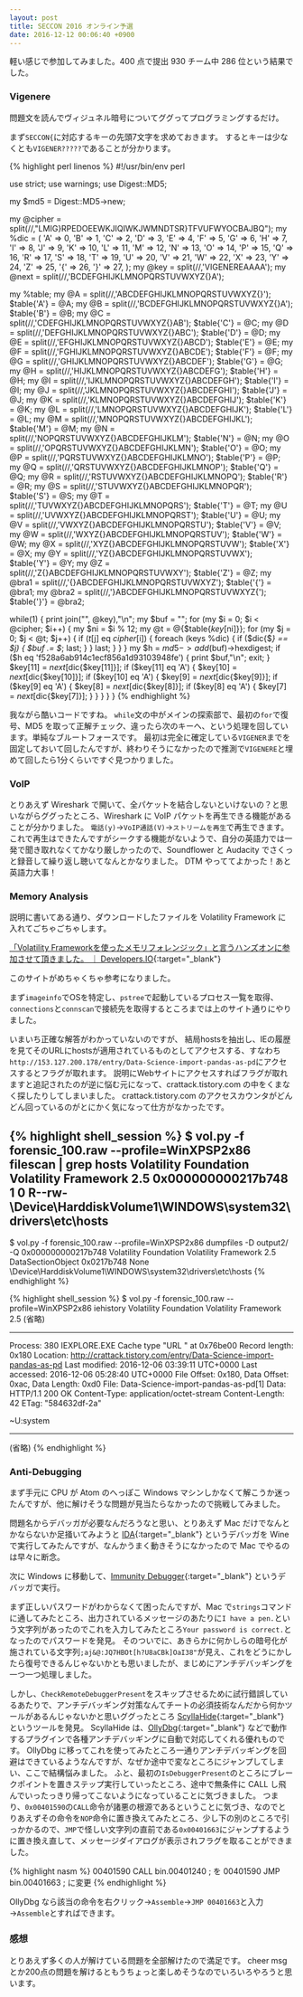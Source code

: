 ```yaml
---
layout: post
title: SECCON 2016 オンライン予選
date: 2016-12-12 00:06:40 +0900
---
```

軽い感じで参加してみました。400 点で提出 930 チーム中 286 位という結果でした。

### Vigenere

問題文を読んでヴィジュネル暗号についてググってプログラミングするだけ。

まず`SECCON{`に対応するキーの先頭7文字を求めておきます。
するとキーは少なくとも`VIGENER?????`であることが分かります。

{% highlight perl linenos %}
#!/usr/bin/env perl

use strict;
use warnings;
use Digest::MD5;

my $md5 = Digest::MD5->new;

my @cipher = split(//,"LMIG}RPEDOEEWKJIQIWKJWMNDTSR}TFVUFWYOCBAJBQ");
my %dic = (
	'A' => 0,
	'B' => 1,
	'C' => 2,
	'D' => 3,
	'E' => 4,
	'F' => 5,
	'G' => 6,
	'H' => 7,
	'I' => 8,
	'J' => 9,
	'K' => 10,
	'L' => 11,
	'M' => 12,
	'N' => 13,
	'O' => 14,
	'P' => 15,
	'Q' => 16,
	'R' => 17,
	'S' => 18,
	'T' => 19,
	'U' => 20,
	'V' => 21,
	'W' => 22,
	'X' => 23,
	'Y' => 24,
	'Z' => 25,
	'{' => 26,
	'}' => 27,
);
my @key = split(//,'VIGENEREAAAA');
my @next = split(//,'BCDEFGHIJKLMNOPQRSTUVWXYZ{}A');

my %table;
my @A = split(//,'ABCDEFGHIJKLMNOPQRSTUVWXYZ{}');
$table{'A'} = \@A;
my @B = split(//,'BCDEFGHIJKLMNOPQRSTUVWXYZ{}A');
$table{'B'} = \@B;
my @C = split(//,'CDEFGHIJKLMNOPQRSTUVWXYZ{}AB');
$table{'C'} = \@C;
my @D = split(//,'DEFGHIJKLMNOPQRSTUVWXYZ{}ABC');
$table{'D'} = \@D;
my @E = split(//,'EFGHIJKLMNOPQRSTUVWXYZ{}ABCD');
$table{'E'} = \@E;
my @F = split(//,'FGHIJKLMNOPQRSTUVWXYZ{}ABCDE');
$table{'F'} = \@F;
my @G = split(//,'GHIJKLMNOPQRSTUVWXYZ{}ABCDEF');
$table{'G'} = \@G;
my @H = split(//,'HIJKLMNOPQRSTUVWXYZ{}ABCDEFG');
$table{'H'} = \@H;
my @I = split(//,'IJKLMNOPQRSTUVWXYZ{}ABCDEFGH');
$table{'I'} = \@I;
my @J = split(//,'JKLMNOPQRSTUVWXYZ{}ABCDEFGHI');
$table{'J'} = \@J;
my @K = split(//,'KLMNOPQRSTUVWXYZ{}ABCDEFGHIJ');
$table{'K'} = \@K;
my @L = split(//,'LMNOPQRSTUVWXYZ{}ABCDEFGHIJK');
$table{'L'} = \@L;
my @M = split(//,'MNOPQRSTUVWXYZ{}ABCDEFGHIJKL');
$table{'M'} = \@M;
my @N = split(//,'NOPQRSTUVWXYZ{}ABCDEFGHIJKLM');
$table{'N'} = \@N;
my @O = split(//,'OPQRSTUVWXYZ{}ABCDEFGHIJKLMN');
$table{'O'} = \@O;
my @P = split(//,'PQRSTUVWXYZ{}ABCDEFGHIJKLMNO');
$table{'P'} = \@P;
my @Q = split(//,'QRSTUVWXYZ{}ABCDEFGHIJKLMNOP');
$table{'Q'} = \@Q;
my @R = split(//,'RSTUVWXYZ{}ABCDEFGHIJKLMNOPQ');
$table{'R'} = \@R;
my @S = split(//,'STUVWXYZ{}ABCDEFGHIJKLMNOPQR');
$table{'S'} = \@S;
my @T = split(//,'TUVWXYZ{}ABCDEFGHIJKLMNOPQRS');
$table{'T'} = \@T;
my @U = split(//,'UVWXYZ{}ABCDEFGHIJKLMNOPQRST');
$table{'U'} = \@U;
my @V = split(//,'VWXYZ{}ABCDEFGHIJKLMNOPQRSTU');
$table{'V'} = \@V;
my @W = split(//,'WXYZ{}ABCDEFGHIJKLMNOPQRSTUV');
$table{'W'} = \@W;
my @X = split(//,'XYZ{}ABCDEFGHIJKLMNOPQRSTUVW');
$table{'X'} = \@X;
my @Y = split(//,'YZ{}ABCDEFGHIJKLMNOPQRSTUVWX');
$table{'Y'} = \@Y;
my @Z = split(//,'Z{}ABCDEFGHIJKLMNOPQRSTUVWXY');
$table{'Z'} = \@Z;
my @bra1 = split(//,'{}ABCDEFGHIJKLMNOPQRSTUVWXYZ');
$table{'{'} = \@bra1;
my @bra2 = split(//,'}ABCDEFGHIJKLMNOPQRSTUVWXYZ{');
$table{'}'} = \@bra2;

while(1) {
	print join("", @key),"\n";
	my $buf = "";
	for (my $i = 0; $i < @cipher; $i++) {
		my $ni = $i % 12;
		my @t = @{$table{$key[$ni]}};
		for (my $j = 0; $j < @t; $j++) {
			if ($t[$j] eq $cipher[$i]) {
				foreach (keys %dic) {
					if ($dic{$_} == $j) {
						$buf .= $_;
						last;
					}
				}
				last;
			}
		}
	}
	my $h = $md5->add($buf)->hexdigest;
	if ($h eq 'f528a6ab914c1ecf856a1d93103948fe') {
		print $buf,"\n";
		exit;
	}
	$key[11] = $next[$dic{$key[11]}];
	if ($key[11] eq 'A') {
		$key[10] = $next[$dic{$key[10]}];
		if ($key[10] eq 'A') {
			$key[9] = $next[$dic{$key[9]}];
			if ($key[9] eq 'A') {
				$key[8] = $next[$dic{$key[8]}];
				if ($key[8] eq 'A') {
					$key[7] = $next[$dic{$key[7]}];
				}
			}
		}
	}
}
{% endhighlight %}

我ながら酷いコードですね。
`while`文の中がメインの探索部で、最初の`for`で復号、MD5 を取って正解チェック、違ったら次のキーへ、という処理を回しています。単純なブルートフォースです。
最初は完全に確定している`VIGENER`までを固定しておいて回したんですが、終わりそうになかったので推測で`VIGENERE`と埋めて回したら1分くらいですぐ見つかりました。

### VoIP

とりあえず Wireshark で開いて、全パケットを結合しないといけないの？と思いながらググったところ、Wireshark に VoIP パケットを再生できる機能があることが分かりました。
`電話(y)`→`VoIP通話(V)`→`ストリームを再生`で再生できます。
これで再生はできたんですがシークする機能がないようで、自分の英語力では一発で聞き取れなくてかなり厳しかったので、Soundflower と Audacity でさくっと録音して繰り返し聴いてなんとかなりました。
DTM やっててよかった！あと英語力大事！

### Memory Analysis

説明に書いてある通り、ダウンロードしたファイルを Volatility Framework に入れてごちゃごちゃします。

[「Volatility Frameworkを使ったメモリフォレンジック」と言うハンズオンに参加させて頂きました。 ｜ Developers.IO](http://dev.classmethod.jp/?p=186823){:target="_blank"}

このサイトがめちゃくちゃ参考になりました。

まず`imageinfo`でOSを特定し、`pstree`で起動しているプロセス一覧を取得、`connections`と`connscan`で接続先を取得するところまでは上のサイト通りにやりました。

いまいち正確な解答がわかっていないのですが、
結局hostsを抽出し、IEの履歴を見てそのURLにhostsが適用されているものとしてアクセスする、すなわち`http://153.127.200.178/entry/Data-Science-import-pandas-as-pd`にアクセスするとフラグが取れます。
説明にWebサイトにアクセスすればフラグが取れますと追記されたのが逆に悩む元になって、crattack.tistory.com の中をくまなく探したりしてしまいました。
crattack.tistory.com のアクセスカウンタがどんどん回っているのがとにかく気になって仕方がなかったです。

{% highlight shell_session %}
$ vol.py -f forensic_100.raw --profile=WinXPSP2x86 filescan | grep hosts
Volatility Foundation Volatility Framework 2.5
0x000000000217b748      1      0 R--rw- \Device\HarddiskVolume1\WINDOWS\system32\drivers\etc\hosts
------------------------------------------------------------
$ vol.py -f forensic_100.raw --profile=WinXPSP2x86 dumpfiles -D output2/ -Q 0x000000000217b748
Volatility Foundation Volatility Framework 2.5
DataSectionObject 0x0217b748   None   \Device\HarddiskVolume1\WINDOWS\system32\drivers\etc\hosts
{% endhighlight %}

{% highlight shell_session %}
$ vol.py -f forensic_100.raw --profile=WinXPSP2x86 iehistory
Volatility Foundation Volatility Framework 2.5
(省略)
**************************************************
Process: 380 IEXPLORE.EXE
Cache type "URL " at 0x76be00
Record length: 0x180
Location: http://crattack.tistory.com/entry/Data-Science-import-pandas-as-pd
Last modified: 2016-12-06 03:39:11 UTC+0000
Last accessed: 2016-12-06 05:28:40 UTC+0000
File Offset: 0x180, Data Offset: 0xac, Data Length: 0xd0
File: Data-Science-import-pandas-as-pd[1]
Data: HTTP/1.1 200 OK
Content-Type: application/octet-stream
Content-Length: 42
ETag: "584632df-2a"

~U:system
**************************************************
(省略)
{% endhighlight %}

### Anti-Debugging

まず手元に CPU が Atom のへっぽこ Windows マシンしかなくて解こうか迷ったんですが、他に解けそうな問題が見当たらなかったので挑戦してみました。

問題名からデバッガが必要なんだろうなと思い、とりあえず Mac だけでなんとかならないか足掻いてみようと [IDA](https://www.hex-rays.com/products/ida/){:target="_blank"} というデバッガを Wine で実行してみたんですが、なんかうまく動きそうになかったので Mac でやるのは早々に断念。

次に Windows に移動して、[Immunity Debugger](http://debugger.immunityinc.com/){:target="_blank"} というデバッガで実行。

まず正しいパスワードがわからなくて困ったんですが、Mac で`strings`コマンドに通してみたところ、出力されているメッセージのあたりに`I have a pen.`という文字列があったのでこれを入力してみたところ`Your password is correct.`となったのでパスワードを発見。
そのついでに、あきらかに何かしらの暗号化が施されている文字列`;aj&@:JQ7HBOt[h?U8aCBk]OaI38"`が見え、これをどうにかしたら復号できるんじゃないかとも思いましたが、まじめにアンチデバッギングを一つ一つ処理しました。

しかし、`CheckRemoteDebuggerPresent`をスキップさせるために試行錯誤しているあたりで、アンチデバッギング対策なんてチートの必須技術なんだから何かツールがあるんじゃないかと思いググったところ [ScyllaHide](https://bitbucket.org/NtQuery/scyllahide){:target="_blank"} というツールを発見。
ScyllaHide は、[OllyDbg](http://ollydbg.de/viewer.htm){:target="_blank"} などで動作するプラグインで各種アンチデバッギングに自動で対応してくれる優れものです。
OllyDbg に移ってこれを使ってみたところ一通りアンチデバッギングを回避はできているようなんですが、なぜか途中で変なところにジャンプしてしまい、ここで結構悩みました。
ふと、最初の`IsDebuggerPresent`のところにブレークポイントを置きステップ実行していったところ、途中で無条件に CALL し飛んでいったっきり帰ってこないようになっていることに気づきました。
つまり、`0x00401590`の`CALL`命令が諸悪の根源であるということに気づき、なのでとりあえずその命令を`NOP`命令に置き換えてみたところ、少し下の別のところで引っかかるので、`JMP`で怪しい文字列の直前である`0x00401663`にジャンプするように置き換え直して、メッセージダイアログが表示されフラグを取ることができました。

{% highlight nasm %}
00401590   CALL bin.00401240    ; を
00401590   JMP  bin.00401663    ; に変更
{% endhighlight %}

OllyDbg なら該当の命令を右クリック→`Assemble`→`JMP 00401663`と入力→`Assemble`とすればできます。

### 感想

とりあえず多くの人が解けている問題を全部解けたので満足です。
cheer msgとか200点の問題を解けるともうちょっと楽しめそうなのでいろいろやろうと思います。
